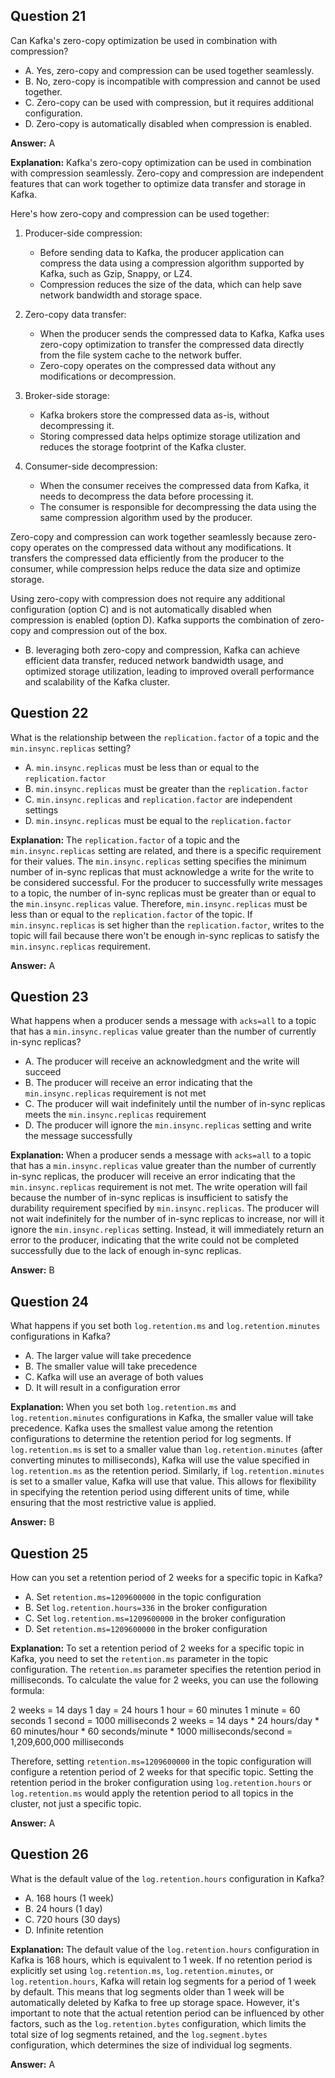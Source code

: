 ## Question 21

Can Kafka's zero-copy optimization be used in combination with compression?

- A. Yes, zero-copy and compression can be used together seamlessly.
- B. No, zero-copy is incompatible with compression and cannot be used together.
- C. Zero-copy can be used with compression, but it requires additional configuration.
- D. Zero-copy is automatically disabled when compression is enabled.

**Answer:** A

**Explanation:**
Kafka's zero-copy optimization can be used in combination with compression seamlessly. Zero-copy and compression are independent features that can work together to optimize data transfer and storage in Kafka.

Here's how zero-copy and compression can be used together:

1. Producer-side compression:
   - Before sending data to Kafka, the producer application can compress the data using a compression algorithm supported by Kafka, such as Gzip, Snappy, or LZ4.
   - Compression reduces the size of the data, which can help save network bandwidth and storage space.

2. Zero-copy data transfer:
   - When the producer sends the compressed data to Kafka, Kafka uses zero-copy optimization to transfer the compressed data directly from the file system cache to the network buffer.
   - Zero-copy operates on the compressed data without any modifications or decompression.

3. Broker-side storage:
   - Kafka brokers store the compressed data as-is, without decompressing it.
   - Storing compressed data helps optimize storage utilization and reduces the storage footprint of the Kafka cluster.

4. Consumer-side decompression:
   - When the consumer receives the compressed data from Kafka, it needs to decompress the data before processing it.
   - The consumer is responsible for decompressing the data using the same compression algorithm used by the producer.

Zero-copy and compression can work together seamlessly because zero-copy operates on the compressed data without any modifications. It transfers the compressed data efficiently from the producer to the consumer, while compression helps reduce the data size and optimize storage.

Using zero-copy with compression does not require any additional configuration (option C) and is not automatically disabled when compression is enabled (option D). Kafka supports the combination of zero-copy and compression out of the box.

- B. leveraging both zero-copy and compression, Kafka can achieve efficient data transfer, reduced network bandwidth usage, and optimized storage utilization, leading to improved overall performance and scalability of the Kafka cluster.

## Question 22

What is the relationship between the `replication.factor` of a topic and the `min.insync.replicas` setting?

- A. `min.insync.replicas` must be less than or equal to the `replication.factor`
- B. `min.insync.replicas` must be greater than the `replication.factor`
- C. `min.insync.replicas` and `replication.factor` are independent settings
- D. `min.insync.replicas` must be equal to the `replication.factor`

**Explanation:**
The `replication.factor` of a topic and the `min.insync.replicas` setting are related, and there is a specific requirement for their values. The `min.insync.replicas` setting specifies the minimum number of in-sync replicas that must acknowledge a write for the write to be considered successful. For the producer to successfully write messages to a topic, the number of in-sync replicas must be greater than or equal to the `min.insync.replicas` value. Therefore, `min.insync.replicas` must be less than or equal to the `replication.factor` of the topic. If `min.insync.replicas` is set higher than the `replication.factor`, writes to the topic will fail because there won't be enough in-sync replicas to satisfy the `min.insync.replicas` requirement.

**Answer:** A

## Question 23

What happens when a producer sends a message with `acks=all` to a topic that has a `min.insync.replicas` value greater than the number of currently in-sync replicas?

- A. The producer will receive an acknowledgment and the write will succeed
- B. The producer will receive an error indicating that the `min.insync.replicas` requirement is not met
- C. The producer will wait indefinitely until the number of in-sync replicas meets the `min.insync.replicas` requirement
- D. The producer will ignore the `min.insync.replicas` setting and write the message successfully

**Explanation:**
When a producer sends a message with `acks=all` to a topic that has a `min.insync.replicas` value greater than the number of currently in-sync replicas, the producer will receive an error indicating that the `min.insync.replicas` requirement is not met. The write operation will fail because the number of in-sync replicas is insufficient to satisfy the durability requirement specified by `min.insync.replicas`. The producer will not wait indefinitely for the number of in-sync replicas to increase, nor will it ignore the `min.insync.replicas` setting. Instead, it will immediately return an error to the producer, indicating that the write could not be completed successfully due to the lack of enough in-sync replicas.

**Answer:** B

## Question 24

What happens if you set both `log.retention.ms` and `log.retention.minutes` configurations in Kafka?

- A. The larger value will take precedence
- B. The smaller value will take precedence
- C. Kafka will use an average of both values
- D. It will result in a configuration error

**Explanation:**
When you set both `log.retention.ms` and `log.retention.minutes` configurations in Kafka, the smaller value will take precedence. Kafka uses the smallest value among the retention configurations to determine the retention period for log segments. If `log.retention.ms` is set to a smaller value than `log.retention.minutes` (after converting minutes to milliseconds), Kafka will use the value specified in `log.retention.ms` as the retention period. Similarly, if `log.retention.minutes` is set to a smaller value, Kafka will use that value. This allows for flexibility in specifying the retention period using different units of time, while ensuring that the most restrictive value is applied.

**Answer:** B

## Question 25

How can you set a retention period of 2 weeks for a specific topic in Kafka?

- A. Set `retention.ms=1209600000` in the topic configuration
- B. Set `log.retention.hours=336` in the broker configuration
- C. Set `log.retention.ms=1209600000` in the broker configuration
- D. Set `retention.ms=1209600000` in the broker configuration

**Explanation:**
To set a retention period of 2 weeks for a specific topic in Kafka, you need to set the `retention.ms` parameter in the topic configuration. The `retention.ms` parameter specifies the retention period in milliseconds. To calculate the value for 2 weeks, you can use the following formula:

2 weeks = 14 days
1 day = 24 hours
1 hour = 60 minutes
1 minute = 60 seconds
1 second = 1000 milliseconds
2 weeks = 14 days * 24 hours/day * 60 minutes/hour * 60 seconds/minute * 1000 milliseconds/second
= 1,209,600,000 milliseconds

Therefore, setting `retention.ms=1209600000` in the topic configuration will configure a retention period of 2 weeks for that specific topic. Setting the retention period in the broker configuration using `log.retention.hours` or `log.retention.ms` would apply the retention period to all topics in the cluster, not just a specific topic.

**Answer:** A

## Question 26

What is the default value of the `log.retention.hours` configuration in Kafka?

- A. 168 hours (1 week)
- B. 24 hours (1 day)
- C. 720 hours (30 days)
- D. Infinite retention

**Explanation:**
The default value of the `log.retention.hours` configuration in Kafka is 168 hours, which is equivalent to 1 week. If no retention period is explicitly set using `log.retention.ms`, `log.retention.minutes`, or `log.retention.hours`, Kafka will retain log segments for a period of 1 week by default. This means that log segments older than 1 week will be automatically deleted by Kafka to free up storage space. However, it's important to note that the actual retention period can be influenced by other factors, such as the `log.retention.bytes` configuration, which limits the total size of log segments retained, and the `log.segment.bytes` configuration, which determines the size of individual log segments.

**Answer:** A